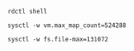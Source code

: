 ```shell
rdctl shell
```
```shell
sysctl -w vm.max_map_count=524288
```
```shell
sysctl -w fs.file-max=131072
```
